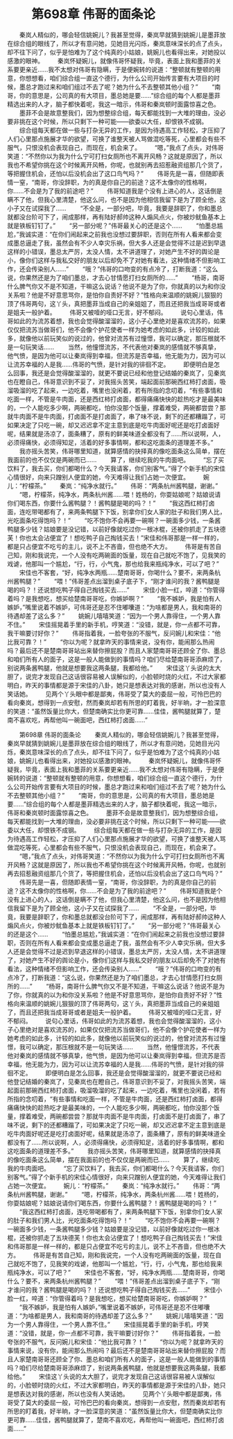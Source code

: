 # 　　第698章 伟哥的面条论
　　秦岚人精似的，哪会轻信姚婉儿？我甚至觉得，秦岚早就猜到姚婉儿是墨菲放在综合组的眼线了，所以才有意问她，见她目光闪烁，秦岚意味深长的点了点头，却不往下问了，似乎是怕难为了这个纯真的小姑娘，姚婉儿也看得出来，对她投以感激的眼神。
　　秦岚怀疑婉儿，就像伟哥怀疑我，毕竟，表面上我和墨菲的关系要更亲近……我不太想对伟哥有隐瞒，于是便婉转的说道：“整顿就有整顿的用意，你想想看，咱们综合组一直这个德行，为什么公司开始传言要有大项目的时候，墨总才跑过来和咱们组过不去了呢？她为什么不去整顿其他小组？”
　　“南哥，你的意思是，公司真的有大项目，墨总她是要……”综合组的每个人都是墨菲精选出来的人才，脑子都快着呢，我这一暗示，伟哥和秦岚顿时面露惊喜之色。
　　墨菲不会是故意整我们，因为想整综合组，每天都能找到一大堆的理由，没必要非挑在这个时候，所以只剩下一种可能——欲委以大任，却恨铁不成钢。
　　综合组每天都在做一些与打杂无异的工作，是因为待遇高工作轻松，才压抑了人们心里那点施展才华的欲望，可换了谁整天被人骂做混吃等死，心里都会有些不服气，只恨没机会表现自己，而现在，机会来了。
　　“嗯，”我点了点头，对伟哥笑道：“不然你以为我为什么宁可打扫女厕所也不离开风畅？这就是原因了，所以我也不希望你挑在这个时候离开风畅，你呢，也就别再去招惹融资组那几个货了，等把握住机会，还怕以后没机会出了这口鸟气吗？”
　　伟哥先是一喜，但随即表情一窒，“南哥，你没辞职，为的真是你自己的前途？这不太像你的性格啊，你……不会是为了我的前途吧？”
　　伟哥知道我是个没有上进心的人，这话倒是瞒不了他，但我心里清楚，他这么问，也不是因为他相信我留下是为了顾全他，这小子又在试探我了……
　　“不全是，一部分吧，毕竟，我要是辞职了，你和墨总就都没台阶可下了，闹成那样，再有陆好郝帅这种人煽风点火，你被炒鱿鱼基本上就是铁板钉钉了。”
　　“另一部分呢？”伟哥最关心的还是这个……
　　“怕墨总尴尬，”我诚实道：“在你们闹起来之前我也没想过要辞职，否则在所有人看来都会变成墨总逼走了我，虽然会有不少人幸灾乐祸，但大多人还是会觉得不过是迟到早退这样的小错误，墨总太严厉，太没人情，太不讲道理了，对她产生不好的舆论是小，像你们这样与我私交好的朋友以后却免不了对她有看法，这种情绪不但影响工作，还会传染别人……”
　　“哦？”伟哥的口吻变的有点冷了，打断我道：“这么说，你果然还是为了咱们墨总，才去心甘情愿打扫女厕所的……”
　　“杨哥，南哥什么脾气你又不是不知道，干嘛这么说话？他说不是为了你，你就真的以为和你没关系啦？他是不好意思骂你，是怕你自责好不好？”性格向来温顺的姚婉儿狠狠的顶了伟哥两句，这丫头，真把墨菲当成自己的亲姐姐了，而且还把我当成哥哥或者是姐夫一般护着。
　　伟哥又被噎的哑口无言，好不郁闷。
　　说句心里话，伟哥如此的为流苏着想，我也会觉得酸溜溜的，这小子心里绝对是喜欢流苏的，如果仅仅把流苏当做哥们，他不会像个护花使者一样为她考虑的如此多，计较的如此多，就像他以前玩笑似的说过的，他曾对流苏有过憧憬，我可以确定，那压根就不是一句玩笑话……
　　当然，他憧憬流苏，不代表他对秦岚的感情就不够真挚，他气愤，是因为他可以让秦岚得到幸福，但流苏是否幸福，他无能为力，因为可以让流苏幸福的人是我……伟哥的气愤，是针对我的徘徊不定。
　　即便明白是怎么回事，我还是会觉得酸溜溜的，就更不要说已经和他登记结婚的秦岚了，见秦岚也在瞪自己，伟哥意识到不妥了，对我摇头苦笑，端起面前那碗西红柿打卤面，吸溜吸溜的吃了起来，一边吃着，嘴里也没闲着，若有所指的念叨着，“有些事情和吃面一样，不管是牛肉面，还是西红柿打卤面，都得痛痛快快的趁热吃才是最美味的，一个人能吃多少啊，两碗都吃，怕你没那个饭量，撑着难受，两碗都尝尝？那就牛肉面不是牛肉面，打卤面不是打卤面了，串了味不说，剩下的还都糟蹋了，可如果决定了只吃一碗，却又迟迟拿不定主意到底是吃牛肉面好呢还是吃打卤面好呢，结果就是汤凉了，面条糟了，原有的鲜美味道全都没有了……所以说啊，人，必须得痛快，必须得知足，活着的好多事情啊，都和这吃面条的道理差不多。”
　　我亦摇头苦笑，伟哥哪里知道，就算感情的抉择真的像吃面条这么简单，摆在我面前的也不仅仅是两碗而已……
　　算了，继续吃我的牛肉面吧。
　　“忘了买饮料了，我去买，你们都喝什么？今天我请客，你们别客气。”得了个新手机的宋佳心情很好，向来只蹭别人便宜的她，今天难得让我们占她一次便宜。
　　婉儿：“柠檬茶。”
　　秦岚：“纯净水就行。”
　　伟哥：“两条杭州酱鸭腿，谢谢。”
　　“嗯，柠檬茶，纯净水，两条杭州酱……喂！姓杨的，你耍姑娘呢？姑娘说请你们喝东西，你要什么酱鸭腿？！酱鸭腿是喝的吗？！”
　　“我这西红柿打卤面，连吃带喝都有了，来两条鸭腿下下饭，别拿你们女人家的肚子和我们男人比，光吃面条吃得饱吗？！”
　　“吃不饱你不会再要一碗啊？一碗面多少钱，一条酱鸭腿多少钱？姑娘要是没记错，以前好像就吃过你一根冰棍，还被你抓走了五块德芙！你也太会沾便宜了！想吃鸭子自己掏钱买去！”宋佳和伟哥那是一样一样的，都是只占便宜不吃亏的主儿，说不上不吝啬，但也绝不大方。
　　伟哥是有苦自己知，刚和我说完，一个人没有吃两碗面的饭量，现在自己就吃不饱了，见我笑的戏谑，他那叫一个尴尬，“行，行，小气鬼，那也给我来瓶纯净水，可以了吧？”
　　宋佳也不客套，“好，纯净水两瓶……楚南哥哥，你喝什么？要不，来两条杭州酱鸭腿？”
　　“喂！”伟哥差点出溜到桌子底子下，“刚才谁问的我？酱鸭腿是喝的吗？！还说想吃鸭子得自己掏钱买去……”
　　宋佳小脸一红，啐道：“你管得着吗？是我想吃，想买给楚南哥哥吃，你嫉妒啊？”
　　“我不嫉妒，我是怕有人嫉妒，”嘴里说着不嫉妒，可伟哥还是忍不住嘟囔道：“为啥都是男人，我和南哥的待遇却差了这么多？”
　　姚婉儿嘻嘻笑道：“因为一个男人靠得住，一个男人靠不住。”
　　宋佳摇晃着手里的新手机，哼笑道：“没错，就是，你一点都不可靠，我干嘛要讨好你？”
　　伟哥指着我，一脸夸张的不服气，反问婉儿和宋佳：“他比我可靠？！”
　　“你以为呢？就拿昨天的事情来说，没有你，能闹那么热闹吗？最后还不是楚南哥哥站出来替你擦屁股？而且人家楚南哥哥还顾全了你、墨总和咱们所有人的面子，这是一般人能做到的事情吗？咱们尽给楚南哥哥添麻烦了，别说两条酱鸭腿，他就是想要我这两条腿，我都给他。”
　　宋佳这丫头说的太大胆了，说完才发现自己这话很容易被人误解似的，小脸顿时烧的火红，不过大家都明白，昨天的事情都是源于宋佳的八卦，她只是想表达对我的感谢，所以也没有人笑话她。
　　见两个丫头眼中都是鄙夷，伟哥受了莫大的委屈一般，可怜巴巴的看向秦岚，想得到一点安慰，然而秦岚却若有所思的盯着我，好半晌，才一脸深意的笑道：“虽然饭量比你大，但楚南确实比你更可靠……佳佳，酱鸭腿就算了，楚南不喜欢吃，再帮他叫一碗面吧，西红柿打卤面……”

　　第698章 伟哥的面条论
　　秦岚人精似的，哪会轻信姚婉儿？我甚至觉得，秦岚早就猜到姚婉儿是墨菲放在综合组的眼线了，所以才有意问她，见她目光闪烁，秦岚意味深长的点了点头，却不往下问了，似乎是怕难为了这个纯真的小姑娘，姚婉儿也看得出来，对她投以感激的眼神。
　　秦岚怀疑婉儿，就像伟哥怀疑我，毕竟，表面上我和墨菲的关系要更亲近……我不太想对伟哥有隐瞒，于是便婉转的说道：“整顿就有整顿的用意，你想想看，咱们综合组一直这个德行，为什么公司开始传言要有大项目的时候，墨总才跑过来和咱们组过不去了呢？她为什么不去整顿其他小组？”
　　“南哥，你的意思是，公司真的有大项目，墨总她是要……”综合组的每个人都是墨菲精选出来的人才，脑子都快着呢，我这一暗示，伟哥和秦岚顿时面露惊喜之色。
　　墨菲不会是故意整我们，因为想整综合组，每天都能找到一大堆的理由，没必要非挑在这个时候，所以只剩下一种可能——欲委以大任，却恨铁不成钢。
　　综合组每天都在做一些与打杂无异的工作，是因为待遇高工作轻松，才压抑了人们心里那点施展才华的欲望，可换了谁整天被人骂做混吃等死，心里都会有些不服气，只恨没机会表现自己，而现在，机会来了。
　　“嗯，”我点了点头，对伟哥笑道：“不然你以为我为什么宁可打扫女厕所也不离开风畅？这就是原因了，所以我也不希望你挑在这个时候离开风畅，你呢，也就别再去招惹融资组那几个货了，等把握住机会，还怕以后没机会出了这口鸟气吗？”
　　伟哥先是一喜，但随即表情一窒，“南哥，你没辞职，为的真是你自己的前途？这不太像你的性格啊，你……不会是为了我的前途吧？”
　　伟哥知道我是个没有上进心的人，这话倒是瞒不了他，但我心里清楚，他这么问，也不是因为他相信我留下是为了顾全他，这小子又在试探我了……
　　“不全是，一部分吧，毕竟，我要是辞职了，你和墨总就都没台阶可下了，闹成那样，再有陆好郝帅这种人煽风点火，你被炒鱿鱼基本上就是铁板钉钉了。”
　　“另一部分呢？”伟哥最关心的还是这个……
　　“怕墨总尴尬，”我诚实道：“在你们闹起来之前我也没想过要辞职，否则在所有人看来都会变成墨总逼走了我，虽然会有不少人幸灾乐祸，但大多人还是会觉得不过是迟到早退这样的小错误，墨总太严厉，太没人情，太不讲道理了，对她产生不好的舆论是小，像你们这样与我私交好的朋友以后却免不了对她有看法，这种情绪不但影响工作，还会传染别人……”
　　“哦？”伟哥的口吻变的有点冷了，打断我道：“这么说，你果然还是为了咱们墨总，才去心甘情愿打扫女厕所的……”
　　“杨哥，南哥什么脾气你又不是不知道，干嘛这么说话？他说不是为了你，你就真的以为和你没关系啦？他是不好意思骂你，是怕你自责好不好？”性格向来温顺的姚婉儿狠狠的顶了伟哥两句，这丫头，真把墨菲当成自己的亲姐姐了，而且还把我当成哥哥或者是姐夫一般护着。
　　伟哥又被噎的哑口无言，好不郁闷。
　　说句心里话，伟哥如此的为流苏着想，我也会觉得酸溜溜的，这小子心里绝对是喜欢流苏的，如果仅仅把流苏当做哥们，他不会像个护花使者一样为她考虑的如此多，计较的如此多，就像他以前玩笑似的说过的，他曾对流苏有过憧憬，我可以确定，那压根就不是一句玩笑话……
　　当然，他憧憬流苏，不代表他对秦岚的感情就不够真挚，他气愤，是因为他可以让秦岚得到幸福，但流苏是否幸福，他无能为力，因为可以让流苏幸福的人是我……伟哥的气愤，是针对我的徘徊不定。
　　即便明白是怎么回事，我还是会觉得酸溜溜的，就更不要说已经和他登记结婚的秦岚了，见秦岚也在瞪自己，伟哥意识到不妥了，对我摇头苦笑，端起面前那碗西红柿打卤面，吸溜吸溜的吃了起来，一边吃着，嘴里也没闲着，若有所指的念叨着，“有些事情和吃面一样，不管是牛肉面，还是西红柿打卤面，都得痛痛快快的趁热吃才是最美味的，一个人能吃多少啊，两碗都吃，怕你没那个饭量，撑着难受，两碗都尝尝？那就牛肉面不是牛肉面，打卤面不是打卤面了，串了味不说，剩下的还都糟蹋了，可如果决定了只吃一碗，却又迟迟拿不定主意到底是吃牛肉面好呢还是吃打卤面好呢，结果就是汤凉了，面条糟了，原有的鲜美味道全都没有了……所以说啊，人，必须得痛快，必须得知足，活着的好多事情啊，都和这吃面条的道理差不多。”
　　我亦摇头苦笑，伟哥哪里知道，就算感情的抉择真的像吃面条这么简单，摆在我面前的也不仅仅是两碗而已……
　　算了，继续吃我的牛肉面吧。
　　“忘了买饮料了，我去买，你们都喝什么？今天我请客，你们别客气。”得了个新手机的宋佳心情很好，向来只蹭别人便宜的她，今天难得让我们占她一次便宜。
　　婉儿：“柠檬茶。”
　　秦岚：“纯净水就行。”
　　伟哥：“两条杭州酱鸭腿，谢谢。”
　　“嗯，柠檬茶，纯净水，两条杭州酱……喂！姓杨的，你耍姑娘呢？姑娘说请你们喝东西，你要什么酱鸭腿？！酱鸭腿是喝的吗？！”
　　“我这西红柿打卤面，连吃带喝都有了，来两条鸭腿下下饭，别拿你们女人家的肚子和我们男人比，光吃面条吃得饱吗？！”
　　“吃不饱你不会再要一碗啊？一碗面多少钱，一条酱鸭腿多少钱？姑娘要是没记错，以前好像就吃过你一根冰棍，还被你抓走了五块德芙！你也太会沾便宜了！想吃鸭子自己掏钱买去！”宋佳和伟哥那是一样一样的，都是只占便宜不吃亏的主儿，说不上不吝啬，但也绝不大方。
　　伟哥是有苦自己知，刚和我说完，一个人没有吃两碗面的饭量，现在自己就吃不饱了，见我笑的戏谑，他那叫一个尴尬，“行，行，小气鬼，那也给我来瓶纯净水，可以了吧？”
　　宋佳也不客套，“好，纯净水两瓶……楚南哥哥，你喝什么？要不，来两条杭州酱鸭腿？”
　　“喂！”伟哥差点出溜到桌子底子下，“刚才谁问的我？酱鸭腿是喝的吗？！还说想吃鸭子得自己掏钱买去……”
　　宋佳小脸一红，啐道：“你管得着吗？是我想吃，想买给楚南哥哥吃，你嫉妒啊？”
　　“我不嫉妒，我是怕有人嫉妒，”嘴里说着不嫉妒，可伟哥还是忍不住嘟囔道：“为啥都是男人，我和南哥的待遇却差了这么多？”
　　姚婉儿嘻嘻笑道：“因为一个男人靠得住，一个男人靠不住。”
　　宋佳摇晃着手里的新手机，哼笑道：“没错，就是，你一点都不可靠，我干嘛要讨好你？”
　　伟哥指着我，一脸夸张的不服气，反问婉儿和宋佳：“他比我可靠？！”
　　“你以为呢？就拿昨天的事情来说，没有你，能闹那么热闹吗？最后还不是楚南哥哥站出来替你擦屁股？而且人家楚南哥哥还顾全了你、墨总和咱们所有人的面子，这是一般人能做到的事情吗？咱们尽给楚南哥哥添麻烦了，别说两条酱鸭腿，他就是想要我这两条腿，我都给他。”
　　宋佳这丫头说的太大胆了，说完才发现自己这话很容易被人误解似的，小脸顿时烧的火红，不过大家都明白，昨天的事情都是源于宋佳的八卦，她只是想表达对我的感谢，所以也没有人笑话她。
　　见两个丫头眼中都是鄙夷，伟哥受了莫大的委屈一般，可怜巴巴的看向秦岚，想得到一点安慰，然而秦岚却若有所思的盯着我，好半晌，才一脸深意的笑道：“虽然饭量比你大，但楚南确实比你更可靠……佳佳，酱鸭腿就算了，楚南不喜欢吃，再帮他叫一碗面吧，西红柿打卤面……”
